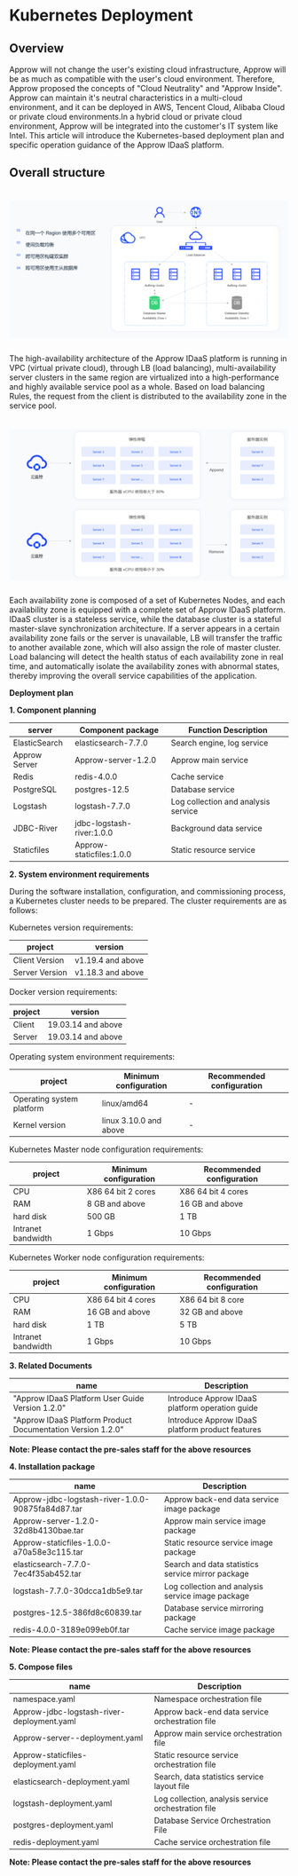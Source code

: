 # Kubernetes Deployment 

<LastUpdated/>

## Overview

Approw will not change the user's existing cloud infrastructure, Approw will be as much as  compatible with the user's cloud environment. Therefore, Approw proposed the concepts of "Cloud Neutrality" and "Approw Inside". Approw can maintain it's neutral characteristics in a multi-cloud environment, and it can be deployed in AWS, Tencent Cloud, Alibaba Cloud or private cloud environments.In a hybrid cloud or private cloud environment, Approw will be integrated into the customer's IT system like Intel.
This article will introduce the Kubernetes-based deployment plan and specific operation guidance of the Approw IDaaS platform.
## Overall structure



<img src="./images/k8s-1.png" style="margin-top: 20px;" class="md-img-padding" />
<div style="height: 10px;"></div>

The high-availability architecture of the Approw IDaaS platform is running in VPC (virtual private cloud), through LB (load balancing), multi-availability server clusters in the same region are virtualized into a high-performance and highly available service pool as a whole. Based on load balancing Rules, the request from the client is distributed to the availability zone in the service pool.


<img src="./images/k8s-2.png" style="margin-top: 20px;" class="md-img-padding" />
<div style="height: 10px;"></div>

Each availability zone is composed of a set of Kubernetes Nodes, and each availability zone is equipped with a complete set of Approw IDaaS platform. IDaaS cluster is a stateless service, while the database cluster is a stateful master-slave synchronization architecture. If a server appears in a certain availability zone fails or the server is unavailable, LB will transfer the traffic to another available zone, which will also assign the role of master cluster.
Load balancing will detect the health status of each availability zone in real time, and automatically isolate the availability zones with abnormal states, thereby improving the overall service capabilities of the application.

**Deployment plan**

**1. Component planning**

| server | Component package | Function Description |
| --- | --- | --- |
| ElasticSearch | elasticsearch-7.7.0 | Search engine, log service |
| Approw Server | Approw-server-1.2.0 | Approw main service |
| Redis | redis-4.0.0 | Cache service |
| PostgreSQL | postgres-12.5 | Database service |
| Logstash | logstash-7.7.0 | Log collection and analysis service |
| JDBC-River | jdbc-logstash-river:1.0.0 | Background data service |
| Staticfiles | Approw-staticfiles:1.0.0 | Static resource service |

**2. System environment requirements**

During the software installation, configuration, and commissioning process, a Kubernetes cluster needs to be prepared. The cluster requirements are as follows:

Kubernetes version requirements:

| project | version |
| --- | --- |
| Client Version | v1.19.4 and above |
| Server Version | v1.18.3 and above |

Docker version requirements:

| project | version |
| --- | --- |
| Client | 19.03.14 and above |
| Server | 19.03.14 and above |

Operating system environment requirements:

| project | Minimum configuration | Recommended configuration |
| --- | --- | --- |
| Operating system platform | linux/amd64 | - |
| Kernel version | linux 3.10.0 and above | - |

Kubernetes Master node configuration requirements:

| project | Minimum configuration | Recommended configuration |
| --- | --- | --- |
| CPU | X86 64 bit 2 cores | X86 64 bit 4 cores |
| RAM | 8 GB and above | 16 GB and above |
| hard disk | 500 GB | 1 TB |
| Intranet bandwidth | 1 Gbps | 10 Gbps |

Kubernetes Worker node configuration requirements:

| project | Minimum configuration | Recommended configuration |
| --- | --- | --- |
| CPU | X86 64 bit 4 cores | X86 64 bit 8 core |
| RAM | 16 GB and above | 32 GB and above |
| hard disk | 1 TB | 5 TB |
| Intranet bandwidth | 1 Gbps | 10 Gbps |

**3. Related Documents**

| name | Description |
| --- | --- |
| &quot;Approw IDaaS Platform User Guide Version 1.2.0&quot; | Introduce Approw IDaaS platform operation guide |
| &quot;Approw IDaaS Platform Product Documentation Version 1.2.0&quot; | Introduce Approw IDaaS platform product features |

**Note: Please contact the pre-sales staff for the above resources**

**4. Installation package**

| name | Description |
| --- | --- |
| Approw-jdbc-logstash-river-1.0.0-90875fa84d87.tar | Approw back-end data service image package |
| Approw-server-1.2.0-32d8b4130bae.tar | Approw main service image package |
| Approw-staticfiles-1.0.0-a70a58e3c115.tar | Static resource service image package |
| elasticsearch-7.7.0-7ec4f35ab452.tar | Search and data statistics service mirror package |
| logstash-7.7.0-30dcca1db5e9.tar | Log collection and analysis service image package |
| postgres-12.5-386fd8c60839.tar | Database service mirroring package |
| redis-4.0.0-3189e099eb0f.tar | Cache service image package |

**Note: Please contact the pre-sales staff for the above resources**

**5. Compose files**

| name | Description |
| --- | --- |
| namespace.yaml | Namespace orchestration file |
| Approw-jdbc-logstash-river-deployment.yaml | Approw back-end data service orchestration file |
| Approw-server--deployment.yaml | Approw main service orchestration file |
| Approw-staticfiles-deployment.yaml | Static resource service orchestration file |
| elasticsearch-deployment.yaml | Search, data statistics service layout file |
| logstash-deployment.yaml | Log collection, analysis service orchestration file |
| postgres-deployment.yaml | Database Service Orchestration File |
| redis-deployment.yaml | Cache service orchestration file |

**Note: Please contact the pre-sales staff for the above resources**